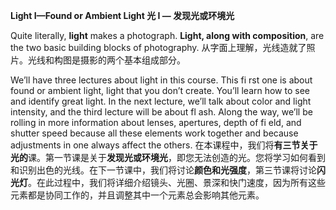 **Light I—Found or Ambient Light
光 I — 发现光或环境光**

Quite literally, **light** makes a photograph. **Light, along with composition**, are the two basic building blocks of photography.
从字面上理解，光线造就了照片。光线和构图是摄影的两个基本组成部分。

We’ll have three lectures about light in this course. This fi rst one is about found or ambient light, light that you don’t create. You’ll learn how to see and identify great light. In the next lecture, we’ll talk about color and light intensity, and the third lecture will be about fl ash. Along the way, we’ll be rolling in more information about lenses, apertures, depth of fi eld, and shutter speed because all these elements work together and because adjustments in one always affect the others.
在本课程中，我们将**有三节关于光的**课。第一节课是关于**发现光或环境光**，即您无法创造的光。您将学习如何看到和识别出色的光线。在下一节课中，我们将讨论**颜色和光强度**，第三节课将讨论**闪光灯**。在此过程中，我们将详细介绍镜头、光圈、景深和快门速度，因为所有这些元素都是协同工作的，并且调整其中一个元素总会影响其他元素。